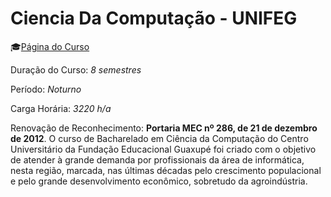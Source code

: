 # Ciencia Da Computação - UNIFEG

:mortar_board:[Página do Curso](https://www.unifeg.edu.br/webacademico/site/descricaocurso.jsp?codigocurso=101)

Duração do Curso: _8 semestres_

Período: _Noturno_

Carga Horária: _3220 h/a_

Renovação de Reconhecimento: **Portaria MEC nº 286, de 21 de dezembro de 2012**. O curso de Bacharelado em Ciência da Computação do Centro Universitário da Fundação Educacional Guaxupé foi criado com o objetivo de atender à grande demanda por profissionais da área de informática, nesta região, marcada, nas últimas décadas pelo crescimento populacional e pelo grande desenvolvimento econômico, sobretudo da agroindústria.
